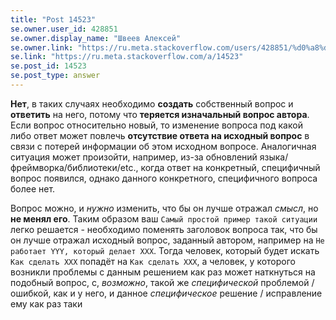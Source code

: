 ```yaml
---
title: "Post 14523"
se.owner.user_id: 428851
se.owner.display_name: "Швеев Алексей"
se.owner.link: "https://ru.meta.stackoverflow.com/users/428851/%d0%a8%d0%b2%d0%b5%d0%b5%d0%b2-%d0%90%d0%bb%d0%b5%d0%ba%d1%81%d0%b5%d0%b9"
se.link: "https://ru.meta.stackoverflow.com/a/14523"
se.post_id: 14523
se.post_type: answer
---
```

<p><strong>Нет</strong>, в таких случаях необходимо <strong>создать</strong> собственный вопрос и <strong>ответить</strong> на него, потому что <strong>теряется изначальный вопрос автора</strong>. Если вопрос относительно новый, то изменение вопроса под какой либо ответ может повлечь <strong>отсутствие ответа на исходный вопрос</strong> в связи с потерей информации об этом исходном вопросе. Аналогичная ситуация может произойти, например, из-за обновлений языка/фреймворка/библиотеки/etc., когда ответ на конкретный, специфичный вопрос появился, однако данного конкретного, специфичного вопроса более нет.</p>
<p>Вопрос можно, и <em>нужно</em> изменить, что бы он лучше отражал <em>смысл</em>, но <strong>не менял его</strong>. Таким образом ваш <code>Самый простой пример такой ситуации</code> легко решается - необходимо поменять заголовок вопроса так, что бы он лучше отражал исходный вопрос, заданный автором, например на <code>Не работает YYY, который делает XXX</code>. Тогда человек, который будет искать <code>Как сделать XXX</code> попадёт на <code>Как сделать XXX</code>, а человек, у которого возникли проблемы с данным решением как раз может наткнуться на подобный вопрос, с, <em>возможно</em>, такой же <em>специфической</em> проблемой / ошибкой, как и у него, и данное <em>специфическое</em> решение / исправление ему как раз таки</p>
